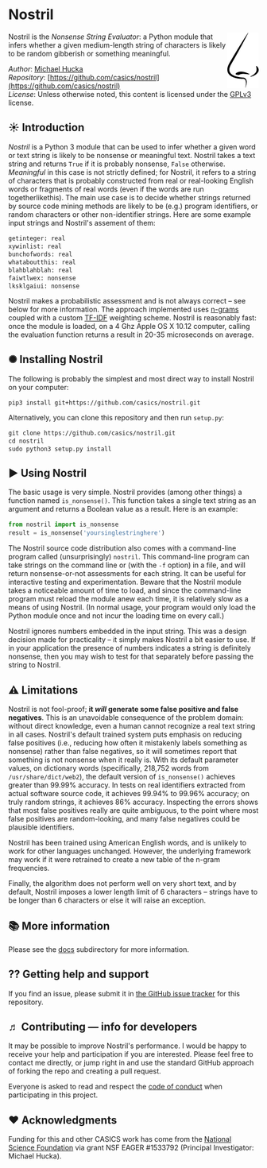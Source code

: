 Nostril
=======

<img align="right" src=".graphics/nostril.png">

Nostril is the _Nonsense String Evaluator_: a Python module that infers whether a given medium-length string of characters is likely to be random gibberish or something meaningful.

*Author*:       [Michael Hucka](http://github.com/mhucka)<br>
*Repository*:   [https://github.com/casics/nostril](https://github.com/casics/nostril)<br>
*License*:      Unless otherwise noted, this content is licensed under the [GPLv3](https://www.gnu.org/licenses/gpl-3.0.en.html) license.

☀ Introduction
-----------------------------

_Nostril_ is a Python 3 module that can be used to infer whether a given word or text string is likely to be nonsense or meaningful text.  Nostril takes a text string and returns `True` if it is probably nonsense, `False` otherwise.  _Meaningful_ in this case is not strictly defined; for Nostril, it refers to a string of characters that is probably constructed from real or real-looking English words or fragments of real words (even if the words are run togetherlikethis).  The main use case is to decide whether strings returned by source code mining methods are likely to be (e.g.) program identifiers, or random characters or other non-identifier strings.  Here are some example input strings and Nostril's assement of them:

```
getinteger: real
xywinlist: real
bunchofwords: real
whataboutthis: real
blahblahblah: real
faiwtlwex: nonsense
lksklgaiui: nonsense
```

Nostril makes a probabilistic assessment and is not always correct &ndash; see below for more information.  The approach implemented uses [n-grams](https://en.wikipedia.org/wiki/N-gram) coupled with a custom [TF-IDF](https://en.wikipedia.org/wiki/Tf–idf) weighting scheme.  Nostril is reasonably fast: once the module is loaded, on a 4 Ghz Apple OS X 10.12 computer, calling the evaluation function returns a result in 20-35 microseconds on average.

✺ Installing Nostril
-------------------

The following is probably the simplest and most direct way to install Nostril on your computer:
```
pip3 install git+https://github.com/casics/nostril.git
```

Alternatively, you can clone this repository and then run `setup.py`:
```
git clone https://github.com/casics/nostril.git
cd nostril
sudo python3 setup.py install
```

► Using Nostril
---------------

The basic usage is very simple.  Nostril provides (among other things) a function named `is_nonsense()`.  This function takes a single text string as an argument and returns a Boolean value as a result.  Here is an example:

```python
from nostril import is_nonsense
result = is_nonsense('yoursinglestringhere')
```

The Nostril source code distribution also comes with a command-line program called (unsurprisingly) `nostril`.  This command-line program can take strings on the command line or (with the `-f` option) in a file, and will return nonsense-or-not assessments for each string.  It can be useful for interactive testing and experimentation.   Beware that the Nostril module takes a noticeable amount of time to load, and since the command-line program must reload the module anew each time, it is relatively slow as a means of using Nostril.  (In normal usage, your program would only load the Python module once and not incur the loading time on every call.)

Nostril ignores numbers embedded in the input string.  This was a design decision made for practicality &ndash; it simply makes Nostril a bit easier to use.  If in your application the presence of numbers indicates a string is definitely nonsense, then you may wish to test for that separately before passing the string to Nostril.


⚠️ Limitations
--------------

Nostril is not fool-proof; **it _will_ generate some false positive and false negatives**.  This is an unavoidable consequence of the problem domain: without direct knowledge, even a human cannot recognize a real text string in all cases.  Nostril's default trained system puts emphasis on reducing false positives (i.e., reducing how often it mistakenly labels something as nonsense) rather than false negatives, so it will sometimes report that something is not nonsense when it really is.  With its default parameter values, on dictionary words (specifically, 218,752 words from `/usr/share/dict/web2`), the default version of `is_nonsense()` achieves greater than 99.99% accuracy.  In tests on real identifiers extracted from actual software source code, it achieves 99.94% to 99.96% accuracy; on truly random strings, it achieves 86% accuracy.  Inspecting the errors shows that most false positives really are quite ambiguous, to the point where most false positives are random-looking, and many false negatives could be plausible identifiers.

Nostril has been trained using American English words, and is unlikely to work for other languages unchanged.  However, the underlying framework may work if it were retrained to create a new table of the n-gram frequencies.

Finally, the algorithm does not perform well on very short text, and by default, Nostril imposes a lower length limit of 6 characters &ndash; strings have to be longer than 6 characters or else it will raise an exception.


📚 More information
-----------------

Please see the [docs](docs/README.md) subdirectory for more information.

⁇ Getting help and support
--------------------------

If you find an issue, please submit it in [the GitHub issue tracker](https://github.com/casics/nostril/issues) for this repository.

♬ Contributing &mdash; info for developers
------------------------------------------

It may be possible to improve Nostril's performance.  I would be happy to receive your help and participation if you are interested.  Please feel free to contact me directly, or jump right in and use the standard GitHub approach of forking the repo and creating a pull request.

Everyone is asked to read and respect the [code of conduct](CONDUCT.md) when participating in this project.

❤️ Acknowledgments
------------------

Funding for this and other CASICS work has come from the [National Science Foundation](https://nsf.gov) via grant NSF EAGER #1533792 (Principal Investigator: Michael Hucka).
